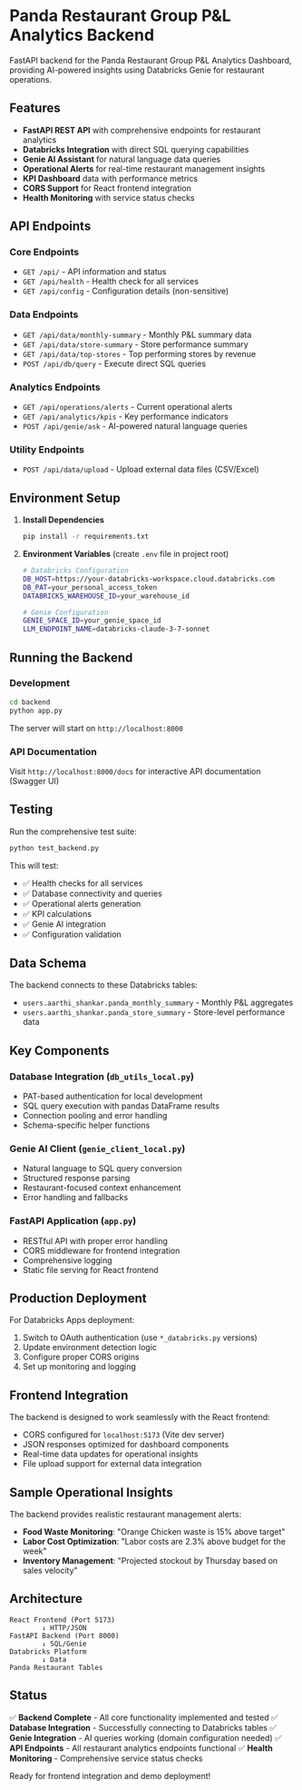 # Panda Restaurant Group P&L Analytics Backend

FastAPI backend for the Panda Restaurant Group P&L Analytics Dashboard, providing AI-powered insights using Databricks Genie for restaurant operations.

## Features

- **FastAPI REST API** with comprehensive endpoints for restaurant analytics
- **Databricks Integration** with direct SQL querying capabilities
- **Genie AI Assistant** for natural language data queries
- **Operational Alerts** for real-time restaurant management insights
- **KPI Dashboard** data with performance metrics
- **CORS Support** for React frontend integration
- **Health Monitoring** with service status checks

## API Endpoints

### Core Endpoints
- `GET /api/` - API information and status
- `GET /api/health` - Health check for all services
- `GET /api/config` - Configuration details (non-sensitive)

### Data Endpoints
- `GET /api/data/monthly-summary` - Monthly P&L summary data
- `GET /api/data/store-summary` - Store performance summary
- `GET /api/data/top-stores` - Top performing stores by revenue
- `POST /api/db/query` - Execute direct SQL queries

### Analytics Endpoints
- `GET /api/operations/alerts` - Current operational alerts
- `GET /api/analytics/kpis` - Key performance indicators
- `POST /api/genie/ask` - AI-powered natural language queries

### Utility Endpoints
- `POST /api/data/upload` - Upload external data files (CSV/Excel)

## Environment Setup

1. **Install Dependencies**
   ```bash
   pip install -r requirements.txt
   ```

2. **Environment Variables** (create `.env` file in project root)
   ```bash
   # Databricks Configuration
   DB_HOST=https://your-databricks-workspace.cloud.databricks.com
   DB_PAT=your_personal_access_token
   DATABRICKS_WAREHOUSE_ID=your_warehouse_id
   
   # Genie Configuration
   GENIE_SPACE_ID=your_genie_space_id
   LLM_ENDPOINT_NAME=databricks-claude-3-7-sonnet
   ```

## Running the Backend

### Development
```bash
cd backend
python app.py
```

The server will start on `http://localhost:8000`

### API Documentation
Visit `http://localhost:8000/docs` for interactive API documentation (Swagger UI)

## Testing

Run the comprehensive test suite:
```bash
python test_backend.py
```

This will test:
- ✅ Health checks for all services
- ✅ Database connectivity and queries
- ✅ Operational alerts generation
- ✅ KPI calculations
- ✅ Genie AI integration
- ✅ Configuration validation

## Data Schema

The backend connects to these Databricks tables:
- `users.aarthi_shankar.panda_monthly_summary` - Monthly P&L aggregates
- `users.aarthi_shankar.panda_store_summary` - Store-level performance data

## Key Components

### Database Integration (`db_utils_local.py`)
- PAT-based authentication for local development
- SQL query execution with pandas DataFrame results
- Connection pooling and error handling
- Schema-specific helper functions

### Genie AI Client (`genie_client_local.py`)
- Natural language to SQL query conversion
- Structured response parsing
- Restaurant-focused context enhancement
- Error handling and fallbacks

### FastAPI Application (`app.py`)
- RESTful API with proper error handling
- CORS middleware for frontend integration
- Comprehensive logging
- Static file serving for React frontend

## Production Deployment

For Databricks Apps deployment:
1. Switch to OAuth authentication (use `*_databricks.py` versions)
2. Update environment detection logic
3. Configure proper CORS origins
4. Set up monitoring and logging

## Frontend Integration

The backend is designed to work seamlessly with the React frontend:
- CORS configured for `localhost:5173` (Vite dev server)
- JSON responses optimized for dashboard components
- Real-time data updates for operational insights
- File upload support for external data integration

## Sample Operational Insights

The backend provides realistic restaurant management alerts:
- **Food Waste Monitoring**: "Orange Chicken waste is 15% above target"
- **Labor Cost Optimization**: "Labor costs are 2.3% above budget for the week"
- **Inventory Management**: "Projected stockout by Thursday based on sales velocity"

## Architecture

```
React Frontend (Port 5173)
        ↓ HTTP/JSON
FastAPI Backend (Port 8000)
        ↓ SQL/Genie
Databricks Platform
        ↓ Data
Panda Restaurant Tables
```

## Status

✅ **Backend Complete** - All core functionality implemented and tested
✅ **Database Integration** - Successfully connecting to Databricks tables
✅ **Genie Integration** - AI queries working (domain configuration needed)
✅ **API Endpoints** - All restaurant analytics endpoints functional
✅ **Health Monitoring** - Comprehensive service status checks

Ready for frontend integration and demo deployment!
